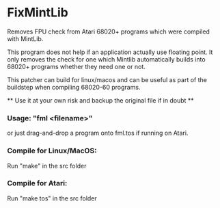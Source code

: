 # FixMintLib
Removes FPU check from Atari 68020+ programs which were compiled with MintLib.

This program does not help if an application actually use floating point. It only removes the check for one which Mintlib automatically builds into 68020+ programs whether they need one or not.

This patcher can build for linux/macos and can be useful as part of the buildstep when compiling 68020-60 programs.

** Use it at your own risk and backup the original file if in doubt **

### Usage: "fml \<filename\>"
or just drag-and-drop a program onto fml.tos if running on Atari.


### Compile for Linux/MacOS:
Run "make" in the src folder

### Compile for Atari:
Run "make tos" in the src folder
